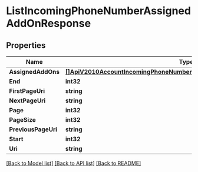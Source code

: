 # ListIncomingPhoneNumberAssignedAddOnResponse

## Properties
Name | Type | Description | Notes
------------ | ------------- | ------------- | -------------
**AssignedAddOns** | [**[]ApiV2010AccountIncomingPhoneNumberIncomingPhoneNumberAssignedAddOn**](api.v2010.account.incoming_phone_number.incoming_phone_number_assigned_add_on.md) |  |[optional] 
**End** | **int32** |  |[optional] 
**FirstPageUri** | **string** |  |[optional] 
**NextPageUri** | **string** |  |[optional] 
**Page** | **int32** |  |[optional] 
**PageSize** | **int32** |  |[optional] 
**PreviousPageUri** | **string** |  |[optional] 
**Start** | **int32** |  |[optional] 
**Uri** | **string** |  |[optional] 

[[Back to Model list]](../README.md#documentation-for-models) [[Back to API list]](../README.md#documentation-for-api-endpoints) [[Back to README]](../README.md)


